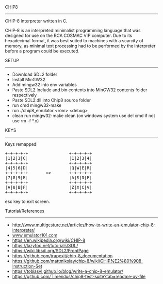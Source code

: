 CHIP8
____________

CHIP-8 Interpreter written in C.

CHIP-8 is an interpreted minimalist programming language that was designed for use on the RCA COSMAC VIP computer.
Due to its hexadecimal format, it was best suited to machines with a scarcity of memory, as minimal text processing had to be performed by the interpreter before a program could be executed.

SETUP
___________
- Download SDL2 folder
- Install MinGW32 
- Add mingw32 into env variables
- Paste SDL2 Include and bin contents into MinGW32 contents folder respectively
- Paste SDL2.dll into Chip8 source folder 
- run cmd mingw32-make
- run ./chip8_emulator \<rom> \<debug>
- clean run mingw32-make clean (on windows system use del cmd if not use rm -f *.o)

KEYS
______________
Keys remapped
<pre>
+-+-+-+-+                +-+-+-+-+
|1|2|3|C|                |1|2|3|4|
+-+-+-+-+                +-+-+-+-+
|4|5|6|D|                |Q|W|E|R|
+-+-+-+-+       =>       +-+-+-+-+
|7|8|9|E|                |A|S|D|F|
+-+-+-+-+                +-+-+-+-+
|A|0|B|F|                |Z|X|C|V|
+-+-+-+-+                +-+-+-+-+
</pre>
esc key to exit screen.

Tutorial/References
_____________
- http://www.multigesture.net/articles/how-to-write-an-emulator-chip-8-interpreter/
- www.emulator101.com
- https://en.wikipedia.org/wiki/CHIP-8
- https://lazyfoo.net/tutorials/SDL/
- https://wiki.libsdl.org/SDL2/FrontPage
- https://github.com/trapexit/chip-8_documentation
- https://github.com/mattmikolay/chip-8/wiki/CHIP%E2%80%908-Instruction-Set
- https://tobiasvl.github.io/blog/write-a-chip-8-emulator/
- https://github.com/Timendus/chip8-test-suite?tab=readme-ov-file
